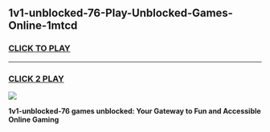 
## 1v1-unblocked-76-Play-Unblocked-Games-Online-1mtcd
<h3>
<a href="https://premium76.site?title=1v1-unblocked-76&ref=25A">CLICK TO PLAY</a></h3>
<hr>

<h3>
<a href="https://premium76.site?title=1v1-unblocked-76&ref=25A">CLICK 2 PLAY</a>
  
</h3>

<a href="https://premium76.site?title=1v1-unblocked-76&ref=25A"><img src="https://clearcache.store/games.png"></a>


**1v1-unblocked-76 games unblocked: Your Gateway to Fun and Accessible Online Gaming**
